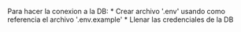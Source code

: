 Para hacer la conexion a la DB:
    * Crear archivo '.env' usando como referencia el archivo '.env.example'
    * Llenar las credenciales de la DB